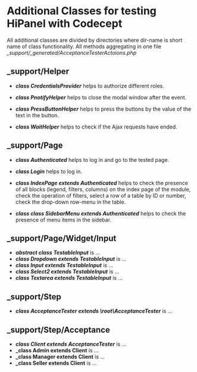 # Additional Classes for testing HiPanel with Codecept

All additional classes are divided by directories where dir-name is short name of class functionality. All methods aggregating in one file _\_support/\_generated/AcceptanceTesterActoions.php_

## \_support/Helper

* **_class CredentialsProvider_** helps to authorize different roles.

* **_class PnotifyHelper_** helps to close the modal window after the event.

* **_class PressButtonHelper_** helps to press the buttons by the value of the text in the button.

* **_class WaitHelper_** helps to check if the Ajax requests have ended.


## \_support/Page

* **_class Authenticated_** helps to log in and go to the tested page.

* **_class Login_** helps to log in.

* **_class IndexPage extends Authenticated_** helps to check the presence of all blocks (legend, filters, columns) on the index page of the module, check the operation of filters, select a row of a table by ID or number, check the drop-down row-menu in the table.

* **_class class SidebarMenu extends Authenticated_** helps to check the presence of menu items in the sidebar.


## \_support/Page/Widget/Input

* **_abstract class TestableInput_** is ...
* **_class Dropdown extends TestableInput_** is ...
* **_class Input extends TestableInput_** is ...
* **_class Select2 extends TestableInput_** is ...
* **_class Textarea extends TestableInput_** is ...


## \_support/Step

* **_class AcceptanceTester extends \root\AcceptanceTester_** is ...


## \_support/Step/Acceptance

* **_class Client extends AcceptanceTester_** is ...
* **_class Admin extends Client** is ...
* **_class Manager extends Client** is ...
* **_class Seller extends Client** is ...
